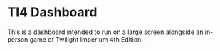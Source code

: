 # TI4 Dashboard

This is a dashboard intended to run on a large screen alongside an in-person game of Twilight Imperium 4th Edition.